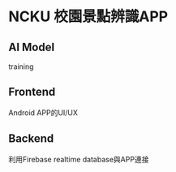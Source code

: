 # NCKU 校園景點辨識APP

## AI Model
training

## Frontend
Android APP的UI/UX

## Backend
利用Firebase realtime database與APP連接